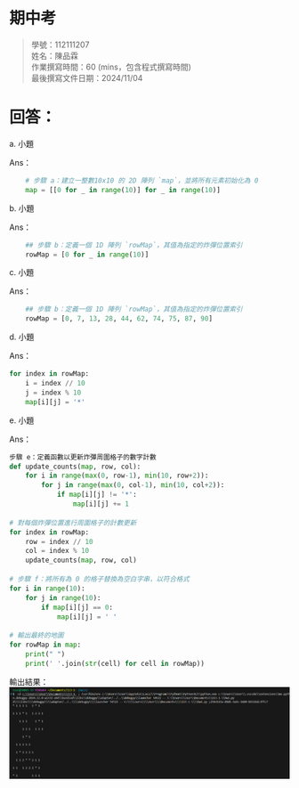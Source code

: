 # 期中考
>
>學號：112111207
><br />
>姓名：陳品霖
><br />
>作業撰寫時間：60 (mins，包含程式撰寫時間)
><br />
>最後撰寫文件日期：2024/11/04
>
# 回答：



a. 小題

Ans：
```python
    # 步驟 a：建立一整數10x10 的 2D 陣列 `map`，並將所有元素初始化為 0
    map = [[0 for _ in range(10)] for _ in range(10)]
```

b. 小題

Ans：
```python
    ## 步驟 b：定義一個 1D 陣列 `rowMap`，其值為指定的炸彈位置索引
    rowMap = [0 for _ in range(10)]
```

c. 小題

Ans：

```py
    ## 步驟 b：定義一個 1D 陣列 `rowMap`，其值為指定的炸彈位置索引
    rowMap = [0, 7, 13, 28, 44, 62, 74, 75, 87, 90]

```


d. 小題

Ans：
```py
for index in rowMap:
    i = index // 10
    j = index % 10
    map[i][j] = '*'
```


e. 小題

Ans：
```py
步驟 e：定義函數以更新炸彈周圍格子的數字計數
def update_counts(map, row, col):
    for i in range(max(0, row-1), min(10, row+2)):
        for j in range(max(0, col-1), min(10, col+2)):
            if map[i][j] != '*':
                map[i][j] += 1

# 對每個炸彈位置進行周圍格子的計數更新
for index in rowMap:
    row = index // 10
    col = index % 10
    update_counts(map, row, col)

# 步驟 f：將所有為 0 的格子替換為空白字串，以符合格式
for i in range(10):
    for j in range(10):
        if map[i][j] == 0:
            map[i][j] = ' '

# 輸出最終的地圖
for rowMap in map:
    print(" ")
    print(' '.join(str(cell) for cell in rowMap))

```
輸出結果：
<img src="輸出結果.png" alt="範例圖片" width="2000" hieght="10330"/>


